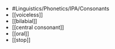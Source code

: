 - #Linguistics/Phonetics/IPA/Consonants
- [[voiceless]]
- [[bilabial]]
- [[central consonant]]
- [[oral]]
- [[stop]]